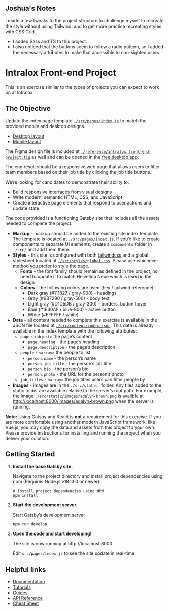 ## Joshua's Notes

I made a few tweaks to the project structure to challenge myself to recreate the style without using Tailwind, and to get more practice recreating styles with CSS Grid.

- I added Sass and TS to this project.
- I also noticed that the buttons seem to follow a radio pattern, so I added the necessary attributes to make that accessible to non-sighted users.

# Intralox Front-end Project

This is an exercise similar to the types of projects you can expect to work on at Intralox.

## The Objective

Update the index page template [`./src/pages/index.js`](./src/pages/index.js) to match the provided mobile and desktop designs.

- [Desktop layout](https://www.figma.com/proto/CDlwVork7LnPaME50JEDRS/Intralox%3A-Front-end-Project?page-id=0%3A1&node-id=2%3A174&viewport=334%2C48%2C1&scaling=min-zoom&starting-point-node-id=2%3A174)
- [Mobile layout](https://www.figma.com/proto/CDlwVork7LnPaME50JEDRS/Intralox%3A-Front-end-Project?page-id=0%3A1&node-id=2%3A343&viewport=334%2C48%2C1&scaling=min-zoom&starting-point-node-id=2%3A343)

The Figma design file is included at [`./reference/intralox_front-end-project.fig`](./reference/intralox_front-end-project.fig) as well and can be opened in the [free desktop app](https://www.figma.com/downloads/).

The end result should be a responsive web page that allows users to filter team members based on their job title by clicking the job title buttons.

We’re looking for candidates to demonstrate their ability to:

- Build responsive interfaces from visual designs
- Write modern, semantic HTML, CSS, and JavaScript
- Create interactive page elements that respond to user actions and update state

The code provided is a functioning Gatsby site that includes all the assets needed to complete the project.

- **Markup** - markup should be added to the existing site index template. The template is located at [`./src/pages/index.js`](./src/pages/index.js). If you’d like to create components to separate UI elements, create a `components` folder in `./src/` and add them there.
- **Styles** - this site is configured with both [tailwindcss](https://tailwindcss.com/docs) and a global stylesheet located at [`./src/styles/global.css`](./src/styles/global.css). Please use whichever method you prefer to style the page.
  - **Fonts** - the font family should remain as defined in the project, no need to update it to match Helvetica Neue which is used in the design
  - **Colors** - the following colors are used (hex / tailwind reference):
    - Dark gray (#111827 / gray-900) - headings
    - Gray (#6B7280 / gray-500) - body text
    - Light gray (#D1D5DB / gray-300) - borders, button hover
    - Blue (#1E40AF / blue-800) - active button
    - White (#FFFFFF / white)
- **Data** - all content needed to complete this exercise is available in the JSON file located at [`./src/content/index.json`](./src/content/index.json). This data is already available in the index template with the following attributes:
  - `page` - `<object>` the page’s content
    - `page.heading` - the page’s heading
    - `page.description` - the page’s description
  - `people` - `<array>` the people to list
    - `person.name` - the person’s name
    - `person.job_title` - the person’s job title
    - `person.bio` - the person’s bio
    - `person.photo` - the URL for the person’s photo
  - `job_titles` - `<array>` the job titles users can filter people by
- **Images** - images are in the `./src/static ` folder. Any files added to the static folder are available relative to the server’s root path. For example, the image `./src/static/images/adalyn-brown.png` is availble at [http://localhost:8000/images/adalyn-brown.png](http://localhost:8000/assets/adalyn-brown.png) when the server is running.

**Note:** Using Gatsby and React is **not** a requirement for this exercise. If you are more comfortable using another modern JavaScript framework, like Vue.js, you may copy the data and assets from this project to your own. Please provide instructions for installing and running the project when you deliver your solution.

## Getting Started

1. **Install the base Gatsby site.**

   Navigate to the project directory and install project dependencies using npm (Requires Node.js v18.13.0 or newer):

   ```shell
   # Install project dependencies using NPM
   npm install
   ```

2. **Start the development server.**

   Start Gatsby’s development server

   ```shell
   npm run develop
   ```

3. **Open the code and start developing!**

   The site is now running at http://localhost:8000

   Edit `src/pages/index.js` to see the site update in real-time

## Helpful links

- [Documentation](https://www.gatsbyjs.com/docs/)
- [Tutorials](https://www.gatsbyjs.com/docs/tutorial/)
- [Guides](https://www.gatsbyjs.com/docs/how-to/)
- [API Reference](https://www.gatsbyjs.com/docs/api-reference/)
- [Cheat Sheet](https://www.gatsbyjs.com/docs/cheat-sheet/)
